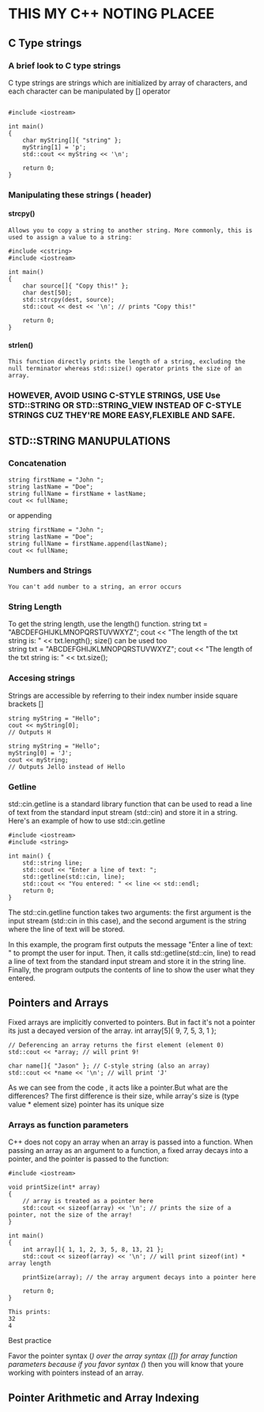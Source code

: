 # THIS MY C++ NOTING PLACEE
## C Type strings
### A brief look to C type strings
C type strings are strings which are initialized by array of characters, and each character can be manipulated by [] operator 
```

#include <iostream>

int main()
{
    char myString[]{ "string" };
    myString[1] = 'p';
    std::cout << myString << '\n';

    return 0;
}
```
### Manipulating these strings (<cstring> header)
#### strcpy()
    Allows you to copy a string to another string. More commonly, this is used to assign a value to a string:
```
#include <cstring>
#include <iostream>

int main()
{
    char source[]{ "Copy this!" };
    char dest[50];
    std::strcpy(dest, source);
    std::cout << dest << '\n'; // prints "Copy this!"

    return 0;
}
```
#### strlen()
    This function directly prints the length of a string, excluding the null terminator whereas std::size() operator prints the size of an array.
### HOWEVER, AVOID USING C-STYLE STRINGS, USE Use STD::STRING OR STD::STRING_VIEW INSTEAD OF C-STYLE STRINGS CUZ THEY'RE MORE EASY,FLEXIBLE AND SAFE.
## STD::STRING MANUPULATIONS
### Concatenation
    
    string firstName = "John ";
    string lastName = "Doe";
    string fullName = firstName + lastName;
    cout << fullName;
    
or appending
    
    string firstName = "John ";
    string lastName = "Doe";
    string fullName = firstName.append(lastName);
    cout << fullName;
### Numbers and Strings
    You can't add number to a string, an error occurs
### String Length
To get the string length, use the length() function.
    string txt = "ABCDEFGHIJKLMNOPQRSTUVWXYZ";
    cout << "The length of the txt string is: " << txt.length();
size() can be used too  
    string txt = "ABCDEFGHIJKLMNOPQRSTUVWXYZ";
    cout << "The length of the txt string is: " << txt.size();
### Accesing strings
Strings are accessible by referring to their index number inside square brackets []
    
    string myString = "Hello";
    cout << myString[0];
    // Outputs H
    
    string myString = "Hello";
    myString[0] = 'J';
    cout << myString;
    // Outputs Jello instead of Hello
    
### Getline
std::cin.getline is a standard library function that can be used to read a line of text from the standard input stream (std::cin) and store it in a string. Here's an example of how to use std::cin.getline
    
    #include <iostream>
    #include <string>

    int main() {
        std::string line;
        std::cout << "Enter a line of text: ";
        std::getline(std::cin, line);
        std::cout << "You entered: " << line << std::endl;
        return 0;
    }
The std::cin.getline function takes two arguments: the first argument is the input stream (std::cin in this case), and the second argument is the string where the      line of text will be stored.

In this example, the program first outputs the message "Enter a line of text: " to prompt the user for input. Then, it calls std::getline(std::cin, line) to read a     line of text from the standard input stream and store it in the string line. Finally, the program outputs the contents of line to show the user what they entered.
## Pointers and Arrays
 Fixed arrays are implicitly converted to pointers. But in fact it's not a pointer its just a decayed version of the array.
    int array[5]{ 9, 7, 5, 3, 1 };

    // Deferencing an array returns the first element (element 0)
    std::cout << *array; // will print 9!

    char name[]{ "Jason" }; // C-style string (also an array)
    std::cout << *name << '\n'; // will print 'J'
    
As we can see from the code , it acts like a pointer.But what are the differences? The first difference is their size, while array's size is (type value * element     size) pointer has its unique size
    
### Arrays as function parameters
C++ does not copy an array when an array is passed into a function. When passing an array as an argument to a function, a fixed array decays into a pointer, and       the pointer is passed to the function:
    
    #include <iostream>

    void printSize(int* array)
    {
        // array is treated as a pointer here
        std::cout << sizeof(array) << '\n'; // prints the size of a pointer, not the size of the array!
    }

    int main()
    {
        int array[]{ 1, 1, 2, 3, 5, 8, 13, 21 };
        std::cout << sizeof(array) << '\n'; // will print sizeof(int) * array length

        printSize(array); // the array argument decays into a pointer here

        return 0;
    }
    
    This prints: 
    32
    4
Best practice

Favor the pointer syntax (*) over the array syntax ([]) for array function parameters because if you favor syntax (*) then you will know that youre working with pointers instead of an array.
## Pointer Arithmetic and Array Indexing
